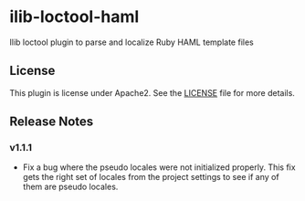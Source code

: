 # ilib-loctool-haml

Ilib loctool plugin to parse and localize Ruby HAML template files

## License

This plugin is license under Apache2. See the [LICENSE](./LICENSE)
file for more details.

## Release Notes

### v1.1.1

- Fix a bug where the pseudo locales were not initialized properly.
  This fix gets the right set of locales from the project settings to
  see if any of them are pseudo locales.


